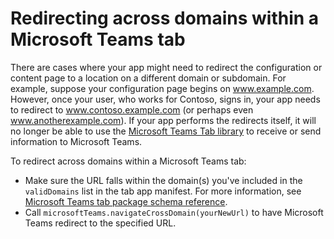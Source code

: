 ﻿# Redirecting across domains within a Microsoft Teams tab

There are cases where your app might need to redirect the configuration or content page to a location on a different domain or subdomain. For example, suppose your configuration page begins on www.example.com. However, once your user, who works for Contoso, signs in, your app needs to redirect to www.contoso.example.com (or perhaps even www.anotherexample.com).  If your app performs the redirects itself, it will no longer be able to use the [Microsoft Teams Tab library](https://teamspacewusprodms.blob.core.windows.net/tabframework/0.2/MicrosoftTeams.js) to receive or send information to Microsoft Teams. 

To redirect across domains within a Microsoft Teams tab:

* Make sure the URL falls within the domain(s) you've included in the ```validDomains``` list in the tab app manifest. For more information, see [Microsoft Teams tab package schema reference](../tab-schema.md).
* Call ```microsoftTeams.navigateCrossDomain(yourNewUrl)``` to have Microsoft Teams redirect to the specified URL.
